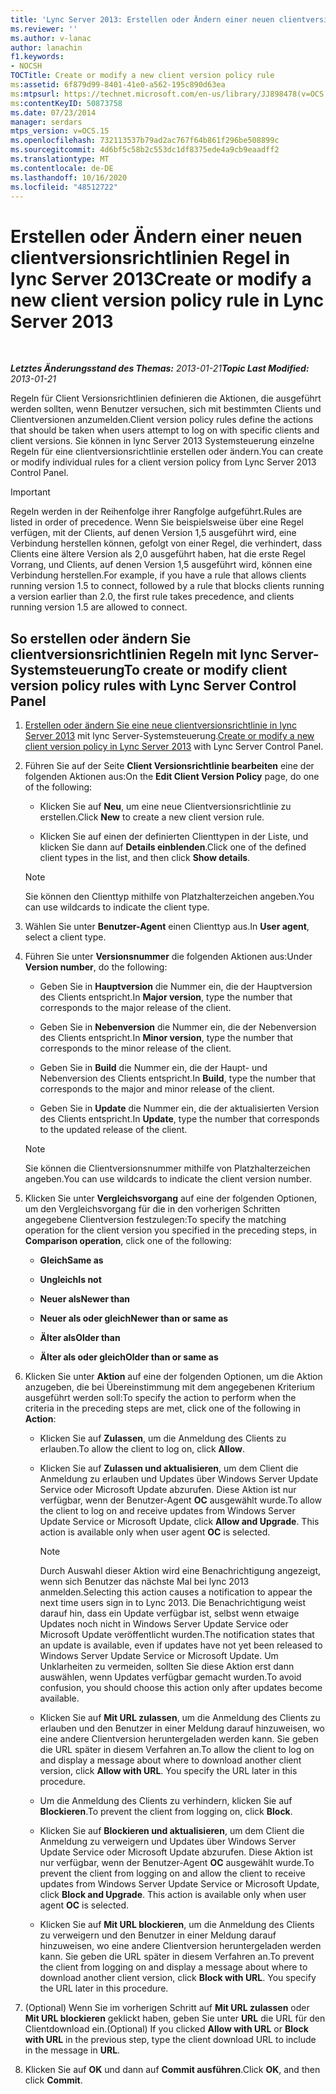 ```yaml
---
title: 'Lync Server 2013: Erstellen oder Ändern einer neuen clientversionsrichtlinien Regel'
ms.reviewer: ''
ms.author: v-lanac
author: lanachin
f1.keywords:
- NOCSH
TOCTitle: Create or modify a new client version policy rule
ms:assetid: 6f879d99-8401-41e0-a562-195c890d63ea
ms:mtpsurl: https://technet.microsoft.com/en-us/library/JJ898478(v=OCS.15)
ms:contentKeyID: 50873758
ms.date: 07/23/2014
manager: serdars
mtps_version: v=OCS.15
ms.openlocfilehash: 732113537b79ad2ac767f64b861f296be508899c
ms.sourcegitcommit: 4d6bf5c58b2c553dc1df8375ede4a9cb9eaadff2
ms.translationtype: MT
ms.contentlocale: de-DE
ms.lasthandoff: 10/16/2020
ms.locfileid: "48512722"
---
```

# <a name="create-or-modify-a-new-client-version-policy-rule-in-lync-server-2013"></a><span data-ttu-id="28f28-102">Erstellen oder Ändern einer neuen clientversionsrichtlinien Regel in lync Server 2013</span><span class="sxs-lookup"><span data-stu-id="28f28-102">Create or modify a new client version policy rule in Lync Server 2013</span></span>

<div data-xmlns="http://www.w3.org/1999/xhtml">

<div class="topic" data-xmlns="http://www.w3.org/1999/xhtml" data-msxsl="urn:schemas-microsoft-com:xslt" data-cs="https://msdn.microsoft.com/">

<div data-asp="https://msdn2.microsoft.com/asp">



</div>

<div id="mainSection">

<div id="mainBody">

<span> </span>

<span data-ttu-id="28f28-103">_**Letztes Änderungsstand des Themas:** 2013-01-21_</span><span class="sxs-lookup"><span data-stu-id="28f28-103">_**Topic Last Modified:** 2013-01-21_</span></span>

<span data-ttu-id="28f28-104">Regeln für Client Versionsrichtlinien definieren die Aktionen, die ausgeführt werden sollten, wenn Benutzer versuchen, sich mit bestimmten Clients und Clientversionen anzumelden.</span><span class="sxs-lookup"><span data-stu-id="28f28-104">Client version policy rules define the actions that should be taken when users attempt to log on with specific clients and client versions.</span></span> <span data-ttu-id="28f28-105">Sie können in lync Server 2013 Systemsteuerung einzelne Regeln für eine clientversionsrichtlinie erstellen oder ändern.</span><span class="sxs-lookup"><span data-stu-id="28f28-105">You can create or modify individual rules for a client version policy from Lync Server 2013 Control Panel.</span></span>

<div>


> [!IMPORTANT]  
> <span data-ttu-id="28f28-106">Regeln werden in der Reihenfolge ihrer Rangfolge aufgeführt.</span><span class="sxs-lookup"><span data-stu-id="28f28-106">Rules are listed in order of precedence.</span></span> <span data-ttu-id="28f28-107">Wenn Sie beispielsweise über eine Regel verfügen, mit der Clients, auf denen Version 1,5 ausgeführt wird, eine Verbindung herstellen können, gefolgt von einer Regel, die verhindert, dass Clients eine ältere Version als 2,0 ausgeführt haben, hat die erste Regel Vorrang, und Clients, auf denen Version 1,5 ausgeführt wird, können eine Verbindung herstellen.</span><span class="sxs-lookup"><span data-stu-id="28f28-107">For example, if you have a rule that allows clients running version 1.5 to connect, followed by a rule that blocks clients running a version earlier than 2.0, the first rule takes precedence, and clients running version 1.5 are allowed to connect.</span></span>



</div>

<div>

## <a name="to-create-or-modify-client-version-policy-rules-with-lync-server-control-panel"></a><span data-ttu-id="28f28-108">So erstellen oder ändern Sie clientversionsrichtlinien Regeln mit lync Server-Systemsteuerung</span><span class="sxs-lookup"><span data-stu-id="28f28-108">To create or modify client version policy rules with Lync Server Control Panel</span></span>

1.  <span data-ttu-id="28f28-109">[Erstellen oder ändern Sie eine neue clientversionsrichtlinie in lync Server 2013](lync-server-2013-create-or-modify-a-new-client-version-policy.md) mit lync Server-Systemsteuerung.</span><span class="sxs-lookup"><span data-stu-id="28f28-109">[Create or modify a new client version policy in Lync Server 2013](lync-server-2013-create-or-modify-a-new-client-version-policy.md) with Lync Server Control Panel.</span></span>

2.  <span data-ttu-id="28f28-110">Führen Sie auf der Seite **Client Versionsrichtlinie bearbeiten** eine der folgenden Aktionen aus:</span><span class="sxs-lookup"><span data-stu-id="28f28-110">On the **Edit Client Version Policy** page, do one of the following:</span></span>
    
      - <span data-ttu-id="28f28-111">Klicken Sie auf **Neu**, um eine neue Clientversionsrichtlinie zu erstellen.</span><span class="sxs-lookup"><span data-stu-id="28f28-111">Click **New** to create a new client version rule.</span></span>
    
      - <span data-ttu-id="28f28-112">Klicken Sie auf einen der definierten Clienttypen in der Liste, und klicken Sie dann auf **Details einblenden**.</span><span class="sxs-lookup"><span data-stu-id="28f28-112">Click one of the defined client types in the list, and then click **Show details**.</span></span>
    
    <div>
    

    > [!NOTE]  
    > <span data-ttu-id="28f28-113">Sie können den Clienttyp mithilfe von Platzhalterzeichen angeben.</span><span class="sxs-lookup"><span data-stu-id="28f28-113">You can use wildcards to indicate the client type.</span></span>

    
    </div>

3.  <span data-ttu-id="28f28-114">Wählen Sie unter **Benutzer-Agent** einen Clienttyp aus.</span><span class="sxs-lookup"><span data-stu-id="28f28-114">In **User agent**, select a client type.</span></span>

4.  <span data-ttu-id="28f28-115">Führen Sie unter **Versionsnummer** die folgenden Aktionen aus:</span><span class="sxs-lookup"><span data-stu-id="28f28-115">Under **Version number**, do the following:</span></span>
    
      - <span data-ttu-id="28f28-116">Geben Sie in **Hauptversion** die Nummer ein, die der Hauptversion des Clients entspricht.</span><span class="sxs-lookup"><span data-stu-id="28f28-116">In **Major version**, type the number that corresponds to the major release of the client.</span></span>
    
      - <span data-ttu-id="28f28-117">Geben Sie in **Nebenversion** die Nummer ein, die der Nebenversion des Clients entspricht.</span><span class="sxs-lookup"><span data-stu-id="28f28-117">In **Minor version**, type the number that corresponds to the minor release of the client.</span></span>
    
      - <span data-ttu-id="28f28-118">Geben Sie in **Build** die Nummer ein, die der Haupt- und Nebenversion des Clients entspricht.</span><span class="sxs-lookup"><span data-stu-id="28f28-118">In **Build**, type the number that corresponds to the major and minor release of the client.</span></span>
    
      - <span data-ttu-id="28f28-119">Geben Sie in **Update** die Nummer ein, die der aktualisierten Version des Clients entspricht.</span><span class="sxs-lookup"><span data-stu-id="28f28-119">In **Update**, type the number that corresponds to the updated release of the client.</span></span>
    
    <div>
    

    > [!NOTE]  
    > <span data-ttu-id="28f28-120">Sie können die Clientversionsnummer mithilfe von Platzhalterzeichen angeben.</span><span class="sxs-lookup"><span data-stu-id="28f28-120">You can use wildcards to indicate the client version number.</span></span>

    
    </div>

5.  <span data-ttu-id="28f28-121">Klicken Sie unter **Vergleichsvorgang** auf eine der folgenden Optionen, um den Vergleichsvorgang für die in den vorherigen Schritten angegebene Clientversion festzulegen:</span><span class="sxs-lookup"><span data-stu-id="28f28-121">To specify the matching operation for the client version you specified in the preceding steps, in **Comparison operation**, click one of the following:</span></span>
    
      - <span data-ttu-id="28f28-122">**Gleich**</span><span class="sxs-lookup"><span data-stu-id="28f28-122">**Same as**</span></span>
    
      - <span data-ttu-id="28f28-123">**Ungleich**</span><span class="sxs-lookup"><span data-stu-id="28f28-123">**Is not**</span></span>
    
      - <span data-ttu-id="28f28-124">**Neuer als**</span><span class="sxs-lookup"><span data-stu-id="28f28-124">**Newer than**</span></span>
    
      - <span data-ttu-id="28f28-125">**Neuer als oder gleich**</span><span class="sxs-lookup"><span data-stu-id="28f28-125">**Newer than or same as**</span></span>
    
      - <span data-ttu-id="28f28-126">**Älter als**</span><span class="sxs-lookup"><span data-stu-id="28f28-126">**Older than**</span></span>
    
      - <span data-ttu-id="28f28-127">**Älter als oder gleich**</span><span class="sxs-lookup"><span data-stu-id="28f28-127">**Older than or same as**</span></span>

6.  <span data-ttu-id="28f28-128">Klicken Sie unter **Aktion** auf eine der folgenden Optionen, um die Aktion anzugeben, die bei Übereinstimmung mit dem angegebenen Kriterium ausgeführt werden soll:</span><span class="sxs-lookup"><span data-stu-id="28f28-128">To specify the action to perform when the criteria in the preceding steps are met, click one of the following in **Action**:</span></span>
    
      - <span data-ttu-id="28f28-129">Klicken Sie auf **Zulassen**, um die Anmeldung des Clients zu erlauben.</span><span class="sxs-lookup"><span data-stu-id="28f28-129">To allow the client to log on, click **Allow**.</span></span>
    
      - <span data-ttu-id="28f28-p103">Klicken Sie auf **Zulassen und aktualisieren**, um dem Client die Anmeldung zu erlauben und Updates über Windows Server Update Service oder Microsoft Update abzurufen. Diese Aktion ist nur verfügbar, wenn der Benutzer-Agent **OC** ausgewählt wurde.</span><span class="sxs-lookup"><span data-stu-id="28f28-p103">To allow the client to log on and receive updates from Windows Server Update Service or Microsoft Update, click **Allow and Upgrade**. This action is available only when user agent **OC** is selected.</span></span>
        
        <div>
        

        > [!NOTE]  
        > <span data-ttu-id="28f28-132">Durch Auswahl dieser Aktion wird eine Benachrichtigung angezeigt, wenn sich Benutzer das nächste Mal bei lync 2013 anmelden.</span><span class="sxs-lookup"><span data-stu-id="28f28-132">Selecting this action causes a notification to appear the next time users sign in to Lync 2013.</span></span> <span data-ttu-id="28f28-133">Die Benachrichtigung weist darauf hin, dass ein Update verfügbar ist, selbst wenn etwaige Updates noch nicht in Windows Server Update Service oder Microsoft Update veröffentlicht wurden.</span><span class="sxs-lookup"><span data-stu-id="28f28-133">The notification states that an update is available, even if updates have not yet been released to Windows Server Update Service or Microsoft Update.</span></span> <span data-ttu-id="28f28-134">Um Unklarheiten zu vermeiden, sollten Sie diese Aktion erst dann auswählen, wenn Updates verfügbar gemacht wurden.</span><span class="sxs-lookup"><span data-stu-id="28f28-134">To avoid confusion, you should choose this action only after updates become available.</span></span>

        
        </div>
    
      - <span data-ttu-id="28f28-p105">Klicken Sie auf **Mit URL zulassen**, um die Anmeldung des Clients zu erlauben und den Benutzer in einer Meldung darauf hinzuweisen, wo eine andere Clientversion heruntergeladen werden kann. Sie geben die URL später in diesem Verfahren an.</span><span class="sxs-lookup"><span data-stu-id="28f28-p105">To allow the client to log on and display a message about where to download another client version, click **Allow with URL**. You specify the URL later in this procedure.</span></span>
    
      - <span data-ttu-id="28f28-137">Um die Anmeldung des Clients zu verhindern, klicken Sie auf **Blockieren**.</span><span class="sxs-lookup"><span data-stu-id="28f28-137">To prevent the client from logging on, click **Block**.</span></span>
    
      - <span data-ttu-id="28f28-p106">Klicken Sie auf **Blockieren und aktualisieren**, um dem Client die Anmeldung zu verweigern und Updates über Windows Server Update Service oder Microsoft Update abzurufen. Diese Aktion ist nur verfügbar, wenn der Benutzer-Agent **OC** ausgewählt wurde.</span><span class="sxs-lookup"><span data-stu-id="28f28-p106">To prevent the client from logging on and allow the client to receive updates from Windows Server Update Service or Microsoft Update, click **Block and Upgrade**. This action is available only when user agent **OC** is selected.</span></span>
    
      - <span data-ttu-id="28f28-p107">Klicken Sie auf **Mit URL blockieren**, um die Anmeldung des Clients zu verweigern und den Benutzer in einer Meldung darauf hinzuweisen, wo eine andere Clientversion heruntergeladen werden kann. Sie geben die URL später in diesem Verfahren an.</span><span class="sxs-lookup"><span data-stu-id="28f28-p107">To prevent the client from logging on and display a message about where to download another client version, click **Block with URL**. You specify the URL later in this procedure.</span></span>

7.  <span data-ttu-id="28f28-142">(Optional) Wenn Sie im vorherigen Schritt auf **Mit URL zulassen** oder **Mit URL blockieren** geklickt haben, geben Sie unter **URL** die URL für den Clientdownload ein.</span><span class="sxs-lookup"><span data-stu-id="28f28-142">(Optional) If you clicked **Allow with URL** or **Block with URL** in the previous step, type the client download URL to include in the message in **URL**.</span></span>

8.  <span data-ttu-id="28f28-143">Klicken Sie auf **OK** und dann auf **Commit ausführen**.</span><span class="sxs-lookup"><span data-stu-id="28f28-143">Click **OK**, and then click **Commit**.</span></span>

</div>

</div>

<span> </span>

</div>

</div>

</div>

